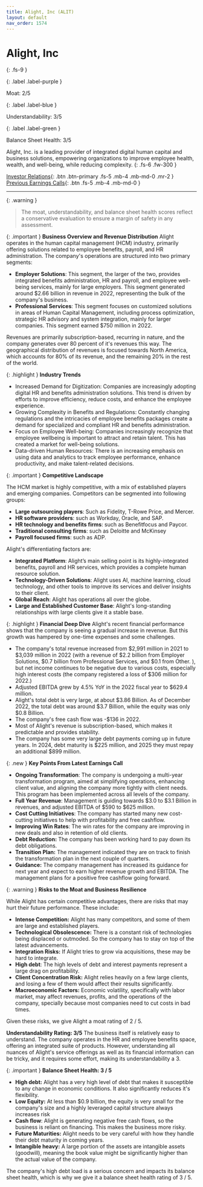 ```yaml
---
title: Alight, Inc (ALIT)
layout: default
nav_order: 1574
---
```


# Alight, Inc
{: .fs-9 }

{: .label .label-purple }

Moat: 2/5

{: .label .label-blue }

Understandability: 3/5

{: .label .label-green }

Balance Sheet Health: 3/5

Alight, Inc. is a leading provider of integrated digital human capital and business solutions, empowering organizations to improve employee health, wealth, and well-being, while reducing complexity.
{: .fs-6 .fw-300 }

[Investor Relations](https://www.google.com/search?q=ALIT+investor+relations){: .btn .btn-primary .fs-5 .mb-4 .mb-md-0 .mr-2 }
[Previous Earnings Calls](https://discountingcashflows.com/company/ALIT/transcripts/){: .btn .fs-5 .mb-4 .mb-md-0 }

---

{: .warning }
>The moat, understandability, and balance sheet health scores reflect a conservative evaluation to ensure a margin of safety in any assessment.



{: .important }
**Business Overview and Revenue Distribution**
Alight operates in the human capital management (HCM) industry, primarily offering solutions related to employee benefits, payroll, and HR administration. The company's operations are structured into two primary segments:

  *   **Employer Solutions**: This segment, the larger of the two, provides integrated benefits administration, HR and payroll, and employee well-being services, mainly for large employers.  This segment generated around $2.66 billion in revenue in 2022,  representing the bulk of the company's business.
  *   **Professional Services**: This segment focuses on customized solutions in areas of Human Capital Management, including process optimization, strategic HR advisory and system integration, mainly for larger companies. This segment earned $750 million in 2022.

   
Revenues are primarily subscription-based, recurring in nature, and the company generates over 80 percent of it's revenues this way. The geographical distribution of revenues is focused towards North America, which accounts for 80% of its revenue, and the remaining 20% in the rest of the world. 

{: .highlight }
**Industry Trends**
*  Increased Demand for Digitization: Companies are increasingly adopting digital HR and benefits administration solutions.  This trend is driven by efforts to improve efficiency, reduce costs, and enhance the employee experience.
*  Growing Complexity in Benefits and Regulations: Constantly changing regulations and the intricacies of employee benefits packages create a demand for specialized and compliant HR and benefits administration.
*  Focus on Employee Well-being: Companies increasingly recognize that employee wellbeing is important to attract and retain talent. This has created a market for well-being solutions.
*  Data-driven Human Resources: There is an increasing emphasis on using data and analytics to track employee performance, enhance productivity, and make talent-related decisions.

{: .important }
**Competitive Landscape**

The HCM market is highly competitive, with a mix of established players and emerging companies. Competitors can be segmented into following groups:

  * **Large outsourcing players**: Such as Fidelity, T-Rowe Price, and Mercer.
  *  **HR software providers**: such as Workday, Oracle, and SAP.
  *  **HR technology and benefits firms**: such as Benefitfocus and Paycor.
  * **Traditional consulting firms**: such as Deloitte and McKinsey
  * **Payroll focused firms**: such as ADP.

Alight's differentiating factors are:
* **Integrated Platform**: Alight’s main selling point is its highly-integrated benefits, payroll and HR services, which provides a complete human resource solution.
* **Technology-Driven Solutions**: Alight uses AI, machine learning, cloud technology, and other tools to improve its services and deliver insights to their client.
*  **Global Reach**: Alight has operations all over the globe.
*  **Large and Established Customer Base**: Alight's long-standing relationships with large clients give it a stable base.

{: .highlight }
**Financial Deep Dive**
Alight's recent financial performance shows that the company is seeing a gradual increase in revenue. But this growth was hampered by one-time expenses and some challenges.

 * The company's total revenue increased from $2,991 million in 2021 to $3,039 million in 2022 (with a revenue of $2.2 billion from Employer Solutions, $0.7 billion from Professional Services, and $0.1 from Other. ), but net income continues to be negative due to various costs, especially high interest costs (the company registered a loss of $306 million for 2022.)
 * Adjusted EBITDA grew by 4.5% YoY in the 2022 fiscal year to $629.4 million.
 * Alight's total debt is very large, at about $3.86 Billion. As of December 2022, the total debt was around $3.7 Billion, while the equity was only $0.8 Billion.
 * The company's free cash flow was -$136 in 2022.
 * Most of Alight's revenue is subscription-based, which makes it predictable and provides stability.
 * The company has some very large debt payments coming up in future years. In 2024, debt maturity is $225 million, and 2025 they must repay an additional $899 million.

{: .new }
**Key Points From Latest Earnings Call**

*   **Ongoing Transformation**: The company is undergoing a multi-year transformation program, aimed at simplifying operations, enhancing client value, and aligning the company more tightly with client needs. This program has been implemented across all levels of the company.
*   **Full Year Revenue**: Management is guiding towards $3.0 to $3.1 Billion in revenues, and adjusted EBITDA of $590 to $625 million.
*   **Cost Cutting Initiatives**: The company has started many new cost-cutting initiatives to help with profitability and free cashflow.
*   **Improving Win Rates**: The win rates for the company are improving in new deals and also in retention of old clients.
*   **Debt Reduction:** The company has been working hard to pay down its debt obligations.
*   **Transition Plan:** The management indicated they are on track to finish the transformation plan in the next couple of quarters.
*   **Guidance:** The company management has increased its guidance for next year and expect to earn higher revenue growth and EBITDA. The management plans for a positive free cashflow going forward.

{: .warning }
**Risks to the Moat and Business Resilience**

While Alight has certain competitive advantages, there are risks that may hurt their future performance. These include:

*   **Intense Competition:** Alight has many competitors, and some of them are large and established players.
*   **Technological Obsolescence:** There is a constant risk of technologies being displaced or outmoded. So the company has to stay on top of the latest advancements.
*   **Integration Risks:** If Alight tries to grow via acquisitions, these may be hard to integrate.
*  **High debt**: The high levels of debt and interest payments represent a large drag on profitability.
*   **Client Concentration Risk:** Alight relies heavily on a few large clients, and losing a few of them would affect their results significantly.
*    **Macroeconomic Factors:** Economic volatility, specifically with labor market, may affect revenues, profits, and the operations of the company, specially because most companies need to cut costs in bad times.

Given these risks, we give Alight a moat rating of 2 / 5. 

 **Understandability Rating: 3/5**
 The business itself is relatively easy to understand. The company operates in the HR and employee benefits space, offering an integrated suite of products. However, understanding all nuances of Alight's service offerings as well as its financial information can be tricky, and it requires some effort, making its understandability a 3.

{: .important }
**Balance Sheet Health: 3 / 5**

*  **High debt:** Alight has a very high level of debt that makes it susceptible to any change in economic conditions. It also significantly reduces it's flexibility.
*  **Low Equity:** At less than $0.9 billion, the equity is very small for the company's size and a highly leveraged capital structure always increases risk
*  **Cash flow**: Alight is generating negative free cash flows, so the business is reliant on financing. This makes the business more risky.
*  **Future Maturities:** Alight needs to be very careful with how they handle their debt maturity in coming years.
*  **Intangible heavy:** A large portion of the assets are intangible assets (goodwill), meaning the book value might be significantly higher than the actual value of the company.

The company's high debt load is a serious concern and impacts its balance sheet health, which is why we give it a balance sheet health rating of 3 / 5.